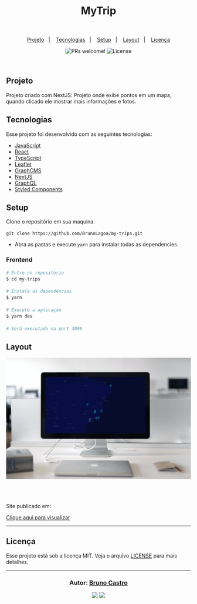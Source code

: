 <h1 align="center">
    MyTrip
    <br/><br/>
</h1>

<p align="center">
  <a href="#sobre">Projeto</a>&nbsp;&nbsp;&nbsp;|&nbsp;&nbsp;&nbsp;
  <a href="#tecnologias">Tecnologias</a>&nbsp;&nbsp;&nbsp;|&nbsp;&nbsp;&nbsp;
  <a href="#setup">Setup</a>&nbsp;&nbsp;&nbsp;|&nbsp;&nbsp;&nbsp;
  <a href="#layout">Layout</a>&nbsp;&nbsp;&nbsp;|&nbsp;&nbsp;&nbsp;
  <a href="#licença">Licença</a>
</p>

<p align="center">
 <img src="https://img.shields.io/static/v1?label=PRs&message=welcome&color=15C3D6&labelColor=000000" alt="PRs welcome!" />

  <img alt="License" src="https://img.shields.io/static/v1?label=license&message=MIT&color=15C3D6&labelColor=000000">
</p>

<br>

## Projeto

Projeto criado com NextJS: Projeto onde exibe pontos em um mapa, quando clicado ele mostrar mais informações e fotos.

## Tecnologias

Esse projeto foi desenvolvido com as seguintes tecnologias:

- [JavaScript](https://developer.mozilla.org/pt-BR/docs/Web/JavaScript)
- [React](https://reactjs.org)
- [TypeScript](https://www.typescriptlang.org)
- [Leaflet](https://leafletjs.com)
- [GraphCMS](https://graphcms.com)
- [NextJS](https://nextjs.org)
- [GraphQL](https://graphql.org)
- [Styled Components](https://styled-components.com)


## Setup

Clone o repositório em sua maquina:

`git clone https://github.com/BrunoLagoa/my-trips.git`

- Abra as pastas e execute `yarn` para instalar todas as dependencies

### **Frontend**

```bash
# Entre no repositório
$ cd my-trips

# Instale as dependências
$ yarn

# Execute a aplicação
$ yarn dev

# Será executado na port 3000
```

## Layout

<div align="center">
    <img alt="Desktop" title="#Desktop" src="public/img/mockup.jpg" width="680px" />
</div>

<br/><br/>

<p>Site publicado em:</p>
<a alt="Bruno Castro" target="_blank" rel="noopener noreferrer" href="https://my-trips.brunocastro.dev">Clique aqui para visualizar</a>

---

## Licença

Esse projeto está sob a licença MIT. Veja o arquivo [LICENSE](LICENSE.md) para mais detalhes.

---

<h3 align="center">
Autor: <a alt="Bruno Castro" href="https://brunocastro.dev">Bruno Castro</a>
</h3>

<p align="center">

  <a alt="Bruno Castro Linkedin" href="https://www.linkedin.com/in/brunovcastro">
    <img src="https://img.shields.io/badge/LinkedIn-Bruno%20Castro-blue?logo=linkedin"/></a>
  <a alt="Bruno Castro GitHub" href="https://github.com/brunolagoa">
  <img src="https://img.shields.io/badge/GitHub-Bruno%20Castro-lightgrey?logo=github"/></a>

</p>
